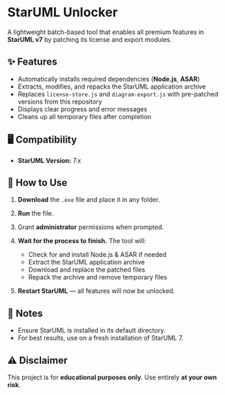 # StarUML Unlocker

A lightweight batch-based tool that enables all premium features in **StarUML v7** by patching its license and export modules.

## ✨ Features

* Automatically installs required dependencies (**Node.js**, **ASAR**)
* Extracts, modifies, and repacks the StarUML application archive
* Replaces `license-store.js` and `diagram-export.js` with pre-patched versions from this repository
* Displays clear progress and error messages
* Cleans up all temporary files after completion

## 🖥 Compatibility

* **StarUML Version:** 7.x

## 📖 How to Use

1. **Download** the `.exe` file and place it in any folder.
2. **Run** the file.
3. Grant **administrator** permissions when prompted.
4. **Wait for the process to finish.** The tool will:

   * Check for and install Node.js & ASAR if needed
   * Extract the StarUML application archive
   * Download and replace the patched files
   * Repack the archive and remove temporary files
5. **Restart StarUML** — all features will now be unlocked.

## 📌 Notes

* Ensure StarUML is installed in its default directory.
* For best results, use on a fresh installation of StarUML 7.

## ⚠ Disclaimer

This project is for **educational purposes only**.
Use entirely **at your own risk**.
